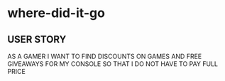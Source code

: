 # where-did-it-go

## USER STORY 

AS A GAMER
I WANT TO FIND DISCOUNTS ON GAMES AND FREE GIVEAWAYS FOR MY CONSOLE
SO THAT I DO NOT HAVE TO PAY FULL PRICE
